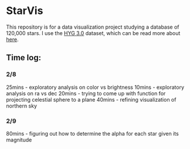 # StarVis
This repository is for a data visualization project studying a database of 120,000 stars. I use the [HYG 3.0](https://drive.google.com/file/d/1HSYwR0N8DmJ10MELgu2ruB4kY-72MZbP/view?usp=sharing) dataset, which can be read more about [here](http://www.astronexus.com/hyg).

## Time log:
### 2/8
25mins - exploratory analysis on color vs brightness
10mins - exploratory analysis on ra vs dec
20mins - trying to come up with function for projecting celestial sphere to a plane
40mins - refining visualization of northern sky

### 2/9
80mins - figuring out how to determine the alpha for each star given its magnitude
